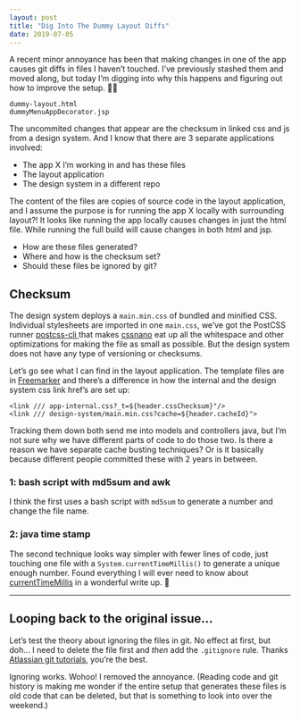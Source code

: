```yaml
---
layout: post
title: "Dig Into The Dummy Layout Diffs"
date: 2019-07-05
---
```


A recent minor annoyance has been that making changes in one of the app causes git diffs in files I haven’t touched. I’ve previously stashed them and moved along, but today I’m digging into why this happens and figuring out how to improve the setup. 🕵️‍♀️

```
dummy-layout.html
dummyMenuAppDecorator.jsp
```

The uncommited changes that appear are the checksum in linked css and js from a design system. And I know that there are 3 separate applications involved:

- The app X I’m working in and has these files
- The layout application
- The design system in a different repo

The content of the files are copies of source code in the layout application, and I assume the purpose is for running the app X locally with surrounding layout?! It looks like running the app locally causes changes in just the html file. While running the full build will cause changes in both html and jsp.

- How are these files generated?
- Where and how is the checksum set?
- Should these files be ignored by git?

## Checksum

The design system deploys a `main.min.css` of bundled and minified CSS. Individual stylesheets are imported in one `main.css`, we’ve got the PostCSS runner [postcss-cli
](https://github.com/postcss/postcss-cli) that makes [cssnano](https://cssnano.co/) eat up all the whitespace and other optimizations for making the file as small as possible. But the design system does not have any type of versioning or checksums.

Let’s go see what I can find in the layout application. The template files are in [Freemarker](https://freemarker.apache.org/) and there’s a difference in how the internal and the design system css link href’s are set up:

```
<link /// app-internal.css?_t=${header.cssChecksum}"/>
<link /// design-system/main.min.css?cache=${header.cacheId}">
```

Tracking them down both send me into models and controllers java, but I’m not sure why we have different parts of code to do those two. Is there a reason we have separate cache busting techniques? Or is it basically because different people committed these with 2 years in between.

### 1: bash script with md5sum and awk

I think the first uses a bash script with `md5sum` to generate a number and change the file name.

### 2: java time stamp

The second technique looks way simpler with fewer lines of code, just touching one file with a `System.currentTimeMillis()` to generate a unique enough number. Found everything I will ever need to know about [currentTimeMillis](https://currentmillis.com/tutorials/system-currentTimeMillis.html) in a wonderful write up. 🙌

---

## Looping back to the original issue…

Let’s test the theory about ignoring the files in git. No effect at first, but doh… I need to delete the file first and _then_ add the `.gitignore` rule. Thanks [Atlassian git tutorials](https://www.atlassian.com/git/tutorials/saving-changes/gitignore), you’re the best.

Ignoring works. Wohoo! I removed the annoyance. (Reading code and git history is making me wonder if the entire setup that generates these files is old code that can be deleted, but that is something to look into over the weekend.)
